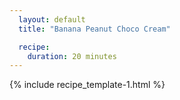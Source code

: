 ```yaml
---
  layout: default
  title: "Banana Peanut Choco Cream"

  recipe:
    duration: 20 minutes
---
```


{% include recipe_template-1.html %}
